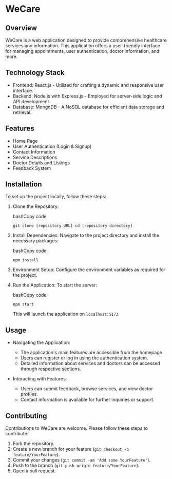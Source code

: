 # WeCare

Overview
--------

WeCare is a web application designed to provide comprehensive healthcare services and information. This application offers a user-friendly interface for managing appointments, user authentication, doctor information, and more.

Technology Stack
----------------

-   Frontend: React.js - Utilized for crafting a dynamic and responsive user interface.
-   Backend: Node.js with Express.js - Employed for server-side logic and API development.
-   Database: MongoDB - A NoSQL database for efficient data storage and retrieval.

Features
--------

-   Home Page
-   User Authentication (Login & Signup)
-   Contact Information
-   Service Descriptions
-   Doctor Details and Listings
-   Feedback System

Installation
------------

To set up the project locally, follow these steps:

1.  Clone the Repository:

    bashCopy code

    `git clone [repository URL]
    cd [repository directory]`

2.  Install Dependencies: Navigate to the project directory and install the necessary packages:

    bashCopy code

    `npm install`

3.  Environment Setup: Configure the environment variables as required for the project.

4.  Run the Application: To start the server:

    bashCopy code

    `npm start`

    This will launch the application on `localhost:5173`.

Usage
-----

-   Navigating the Application:

    -   The application's main features are accessible from the homepage.
    -   Users can register or log in using the authentication system.
    -   Detailed information about services and doctors can be accessed through respective sections.
-   Interacting with Features:

    -   Users can submit feedback, browse services, and view doctor profiles.
    -   Contact information is available for further inquiries or support.

Contributing
------------

Contributions to WeCare are welcome. Please follow these steps to contribute:

1.  Fork the repository.
2.  Create a new branch for your feature (`git checkout -b feature/YourFeature`).
3.  Commit your changes (`git commit -am 'Add some YourFeature'`).
4.  Push to the branch (`git push origin feature/YourFeature`).
5.  Open a pull request.
